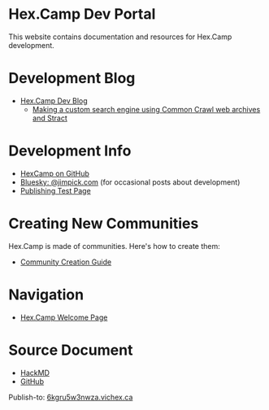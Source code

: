 # Hex.Camp Dev Portal

This website contains documentation and resources for Hex.Camp development.

# Development Blog

- [Hex.Camp Dev Blog](https://6kgrunw3nwza.vichex.ca/)
  * [Making a custom search engine using Common Crawl web archives and Stract](https://6kgrunw3nwza.vichex.ca/posts/2025-07-17-search-experiment/)

# Development Info

* [HexCamp on GitHub](https://github.com/hexcamp)
* [Bluesky: @jimpick.com](https://bsky.app/profile/jimpick.com) (for occasional posts about development)
* [Publishing Test Page](https://6kgvhnw3nw3a.seahex.org/)

# Creating New Communities

Hex.Camp is made of communities. Here's how to create them:

* [Community Creation Guide](communities/)

# Navigation

* [Hex.Camp Welcome Page](https://6kgvdnw3nwza.seahex.org/)

# Source Document

* [HackMD](https://hackmd.io/ozuYtR6xS2SlyA0OUTDzFw)
* [GitHub](https://github.com/hexcamp/hackmd-notes/blob/main/hexcamp-dev-portal/index.md)

Publish-to: [6kgru5w3nwza.vichex.ca](https://6kgru5w3nwza.vichex.ca/)